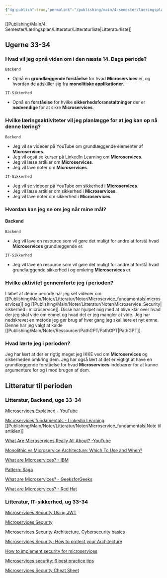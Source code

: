 ```yaml
---
{"dg-publish":true,"permalink":"/publishing/main/4-semester/laeringsplan/33-34/","title":"Uge 33-34","tags":["læringsmål","systemudvikling","projektarbejde","programmering"],"created":"2024-08-22T11:13:13.855+02:00"}
---
```


[[Publishing/Main/4. Semester/Læringsplan/Litteratur/Litteraturliste\|Litteraturliste]]

## Ugerne 33-34

### Hvad vil jeg opnå viden om i den næste 14. Dags periode?

`Backend`

- Opnå en **grundlæggende forståelse** for hvad **Microservices** er, og
hvordan de adskiller sig fra **monolitiske applikationer**.

`IT-Sikkerhed`

- Opnå en **forståelse** for hvilke **sikkerhedsforanstaltninger** der
er **nødvendige** for at sikre **Microservices**.

### Hvilke læringsaktiviteter vil jeg planlægge for at jeg kan op nå denne læring?

`Backend`

- Jeg vil se videoer på YouTube om grundlæggende elementer af **Microservices**.
- Jeg vil også se kurser på LinkedIn Learning om **Microservices**.
- Jeg vil læse artikler om **Microservices**.
- Jeg vil lave noter om **Microservices**.

`IT-Sikkerhed`

- Jeg vil se videoer på YouTube om sikkerhed i **Microservices**.
- Jeg vil læse artikler om sikkerhed i **Microservices**.
- Jeg vil lave noter om sikkerhed i **Microservices**.

### Hvordan kan jeg se om jeg når mine mål?

#### Backend

`Backend`

- Jeg vil lave en resource som vil gøre det muligt for andre at forstå hvad
**Microservices** grundlæggende er.

`IT-Sikkerhed`

- Jeg vil lave en resource som vil gøre det muligt for andre at forstå hvad
grundlæggende sikkerhed i og omkring **Microservices** er.

### Hvilke aktivitet gennemførte jeg i perioden?

I løbet af denne periode har jeg set videoer om
[[Publishing/Main/Noter/Litteratur/Noter/Microservice_fundamentals\|microservices]] og
[[Publishing/Main/Noter/Litteratur/Noter/Microservice_Security\| sikkerhed i microservice]].
Disse har hjulpet mig med at blive klar over hvad der jeg skal vide om emnet
og hvad det er jeg mangler at vide.
Jeg har nedskrevet en metode jeg gør brug af hver gang jeg skal lære et nyt emne.
Denne har jeg valgt at kalde [[Publishing/Main/Noter/Ressourcer/PathGPT/PathGPT\|PathGPT]].

### Hvad lærte jeg i perioden?

Jeg har lært at der er rigtig meget jeg IKKE ved om **Microservices** og
sikkerheden omkring dem. Jeg har også lært at det er vigtigt at have en
grundlæggende forståelse for hvad **Microservices** indebærer for at kunne
argumentere for og i mod brugen af dem.

## Litteratur til perioden

### Litteratur, Backend, uge 33-34

[Microservices Explained - YouTube](https://www.youtube.com/watch?v=rv4LlmLmVWk)

[Microservices fundamentals - Linkedin Learning](https://www.linkedin.com/learning/microservices-foundations-23469069/welcome?u=57075649)
[[Publishing/Main/Noter/Litteratur/Noter/Microservice_fundamentals\|Note til artiklen]]

[What Are Microservices Really All About? -YouTube](https://www.youtube.com/watch?v=lTAcCNbJ7KE)

[Monolithic vs Microservice Architecture: Which To Use and When?](https://www.youtube.com/watch?v=NdeTGlZ__Do)

[What are Microservices? - IBM](https://www.ibm.com/topics/microservices)

[Pattern: Saga](https://microservices.io/patterns/data/saga.html)

[What are Microservices? - GeeksforGeeks](https://www.geeksforgeeks.org/microservices/)

[What are Microservices? - Red Hat](https://www.redhat.com/en/topics/microservices/what-are-microservices)

### Litteratur, IT-sikkerhed, ug 33-34

[Microservices Security Using JWT](https://www.youtube.com/watch?v=MWvnmyLRUik)

[Microservices Security](https://www.youtube.com/watch?v=wpA0N7kHaDo)

[Microservices Security Architecture, Cybersecurity basics](https://www.youtube.com/watch?v=m438IXxaQJ4)

[Microservices Security: How to protect your Architecture](https://www.atlassian.com/microservices/cloud-computing/microservices-security)

[How to implement security for microservices](https://medium.com/microservices-learning/how-to-implement-security-for-microservices-89b140d3e555)

[Microservices security: 6 best practice tips](https://snyk.io/learn/microservices-security/)

[Microservices Security Cheat Sheet](https://cheatsheetseries.owasp.org/cheatsheets/Microservices_Security_Cheat_Sheet.html)
